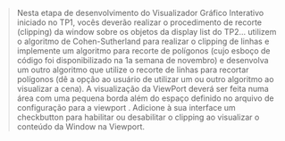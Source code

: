 > Nesta etapa de desenvolvimento do Visualizador Gráfico Interativo iniciado no TP1, vocês deverão realizar o procedimento de recorte (clipping) da window sobre os objetos da display list do TP2... utilizem o algoritmo de Cohen-Sutherland para realizar o clipping de linhas e implemente um algoritmo para recorte de polígonos (cujo esboço de código foi disponibilizado na 1a semana de novembro) e desenvolva um outro algoritmo que utilize o recorte de linhas para recortar polígonos (dê a opção ao usuário de utilizar um ou outro algoritmo ao visualizar a cena). A visualização da ViewPort deverá ser feita numa área com uma pequena borda além do espaço definido no arquivo de configuração para a viewport . Adicione à sua interface um checkbutton para habilitar ou desabilitar o clipping ao visualizar o conteúdo da Window na Viewport.
